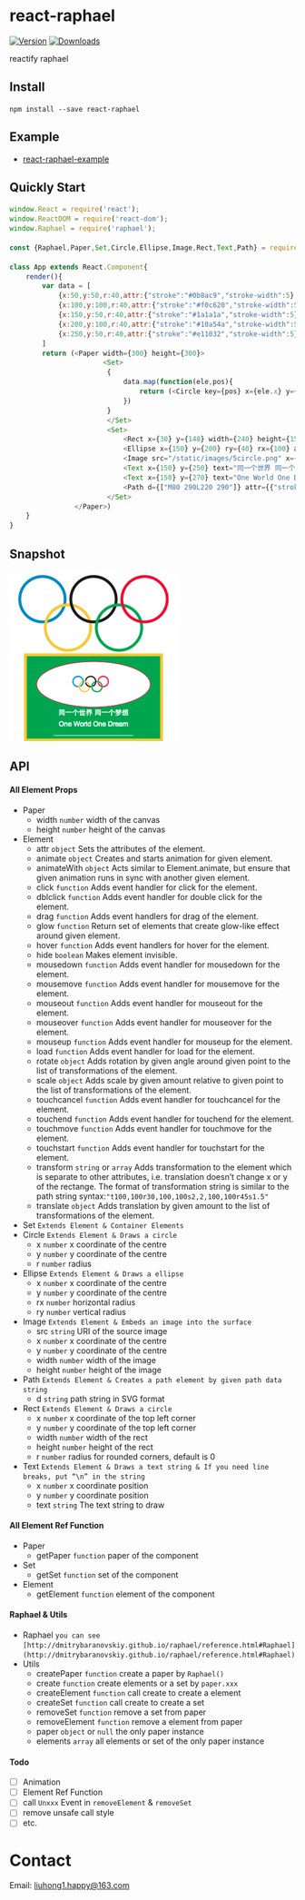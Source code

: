 # react-raphael

[![Version](https://img.shields.io/npm/v/react-raphael.svg)](https://www.npmjs.com/package/react-raphael)
[![Downloads](https://img.shields.io/npm/dt/react-raphael.svg)](https://www.npmjs.com/package/react-raphael)

reactify raphael

## Install

	npm install --save react-raphael

## Example

- [react-raphael-example](https://github.com/liuhong1happy/react-raphael-example)

## Quickly Start

```js
window.React = require('react');
window.ReactDOM = require('react-dom');
window.Raphael = require('raphael');

const {Raphael,Paper,Set,Circle,Ellipse,Image,Rect,Text,Path} = require('react-raphael');

class App extends React.Component{
    render(){
        var data = [
            {x:50,y:50,r:40,attr:{"stroke":"#0b8ac9","stroke-width":5},animate:Raphael.animation({cx:60},500,"<>")},
            {x:100,y:100,r:40,attr:{"stroke":"#f0c620","stroke-width":5},animate:Raphael.animation({cx:105},500,"<>")},
            {x:150,y:50,r:40,attr:{"stroke":"#1a1a1a","stroke-width":5}},
            {x:200,y:100,r:40,attr:{"stroke":"#10a54a","stroke-width":5},animate:Raphael.animation({cx:195},500,"<>")},
            {x:250,y:50,r:40,attr:{"stroke":"#e11032","stroke-width":5},animate:Raphael.animation({cx:240},500,"<>")}
        ]
        return (<Paper width={300} height={300}>
                       <Set>    
                        {
                            data.map(function(ele,pos){
                                return (<Circle key={pos} x={ele.x} y={ele.y} r={ele.r} attr={ele.attr} animate={ele.animate}/>)
                            })
                        }
                        </Set>
						<Set>
                            <Rect x={30} y={148} width={240} height={150} attr={{"fill":"#10a54a","stroke":"#f0c620","stroke-width":5}}/>
							<Ellipse x={150} y={200} ry={40} rx={100} attr={{"fill":"#fff","stroke":"#e11032"}} glow={{width:100,fill:true,color:"#e11032",opacity:1}}/>
                            <Image src="/static/images/5circle.png" x={100} y={170} width={90} height={60} />
							<Text x={150} y={250} text="同一个世界 同一个梦想" attr={{"fill":"#fff"}}/>
							<Text x={150} y={270} text="One World One Dream" attr={{"fill":"#fff"}}/>
							<Path d={["M80 290L220 290"]} attr={{"stroke":"#fff"}}/>
						</Set>
                </Paper>)
    }
}
```

## Snapshot

![snapshot.png](snapshot.png)

## API

#### All Element Props

- Paper 
    - width `number` width of the canvas
    - height  `number` height of the canvas
- Element
	- attr `object` Sets the attributes of the element.
	- animate `object` Creates and starts animation for given element.
	- animateWith `object` Acts similar to Element.animate, but ensure that given animation runs in sync with another given element.
	- click `function` Adds event handler for click for the element.
	- dblclick `function` Adds event handler for double click for the element.
	- drag `function` Adds event handlers for drag of the element.
	- glow `function` Return set of elements that create glow-like effect around given element.
	- hover `function` Adds event handlers for hover for the element.
	- hide `boolean` Makes element invisible. 
	- mousedown `function` Adds event handler for mousedown for the element.
	- mousemove `function` Adds event handler for mousemove for the element.
	- mouseout `function` Adds event handler for mouseout for the element.
	- mouseover `function` Adds event handler for mouseover for the element.
	- mouseup `function` Adds event handler for mouseup for the element.
    - load `function` Adds event handler for load for the element.
	- rotate `object` Adds rotation by given angle around given point to the list of transformations of the element.
	- scale `object` Adds scale by given amount relative to given point to the list of transformations of the element.
	- touchcancel `function` Adds event handler for touchcancel for the element.
	- touchend `function` Adds event handler for touchend for the element.
	- touchmove `function` Adds event handler for touchmove for the element.
	- touchstart `function` Adds event handler for touchstart for the element.
	- transform `string` or `array` Adds transformation to the element which is separate to other attributes, i.e. translation doesn’t change x or y of the rectange. The format of transformation string is similar to the path string syntax:`"t100,100r30,100,100s2,2,100,100r45s1.5"`
	- translate `object` Adds translation by given amount to the list of transformations of the element.
- Set `Extends Element & Container Elements`
- Circle  `Extends Element & Draws a circle`
    - x `number` x coordinate of the centre
    - y `number` y coordinate of the centre
    - r `number` radius
- Ellipse `Extends Element & Draws a ellipse`
    - x `number` x coordinate of the centre
    - y `number` y coordinate of the centre
    - rx `number` horizontal radius
	- ry `number` vertical radius
- Image `Extends Element & Embeds an image into the surface`
	- src `string` URI of the source image
    - x `number` x coordinate of the centre
    - y `number` y coordinate of the centre
    - width `number` width of the image
	- height `number` height of the image
- Path `Extends Element & Creates a path element by given path data string`
    - d `string` path string in SVG format
- Rect `Extends Element & Draws a circle`
    - x `number` x coordinate of the top left corner
    - y `number` y coordinate of the top left corner
    - width `number` width of the rect
	- height `number` height of the rect
    - r `number` radius for rounded corners, default is 0
- Text `Extends Element & Draws a text string & If you need line breaks, put “\n” in the string`
    - x `number` x coordinate position
    - y `number` y coordinate position
    - text `string` The text string to draw
	
#### All Element Ref Function

- Paper
	- getPaper `function` paper of the component
- Set
	- getSet `function` set of the component
- Element
	- getElement `function` element of the component

#### Raphael & Utils

- Raphael `you can see [http://dmitrybaranovskiy.github.io/raphael/reference.html#Raphael](http://dmitrybaranovskiy.github.io/raphael/reference.html#Raphael)`
- Utils
	- createPaper `function` create a paper by `Raphael()`
	- create `function` create elements or a set by `paper.xxx`
	- createElement `function` call create to create a element
	- createSet `function` call create to create a set
	- removeSet `function` remove a set from paper 
	- removeElement `function` remove a element from paper 
	- paper `object` or `null` the only paper instance
	- elements `array` all elements or set of the only paper instance
	
#### Todo

- [ ] Animation
- [ ] Element Ref Function
- [ ] call `Unxxx` Event in `removeElement` & `removeSet`
- [ ] remove unsafe call style
- [ ] etc.
	
# Contact

Email: [liuhong1.happy@163.com](mailto:liuhong1.happy@163.com)